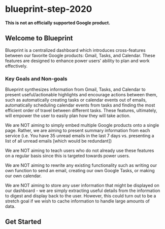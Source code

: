 # blueprint-step-2020

**This is not an officially supported Google product.**

## Welcome to Blueprint
Blueprint is a centralized dashboard which introduces cross-features between our favorite Google products: Gmail, Tasks,
and Calendar. These features are designed to enhance power users’ ability to plan and work effectively. 

### Key Goals and Non-goals
Blueprint synthesizes information from Gmail, Tasks, and Calendar to present useful/actionable highlights
and encourage actions between them, such as automatically creating tasks or calendar events out of emails,
automatically scheduling calendar events from tasks and finding the most efficient order of travel between different
tasks. These features, ultimately, will empower the user to easily plan how they will take action.

We are NOT aiming to simply embed multiple Google products onto a single page. 
Rather, we are aiming to present summary information from each service 
(i.e. You have 35 unread emails in the last 7 days vs. presenting a list of all unread emails 
[which would be redundant])

We are NOT aiming to teach users who do not already use these features on a regular basis since this is targeted towards
power users.

We are NOT aiming to rewrite any existing functionality such as writing our own function to send an email, 
creating our own Google Tasks, or making our own calendar.

We are NOT aiming to store any user information that might be displayed on our dashboard - 
we are simply extracting useful details from the information to digest and display back to the user.
However, this could turn out to be a stretch goal if we wish to cache information to handle large amounts of data.


## Get Started